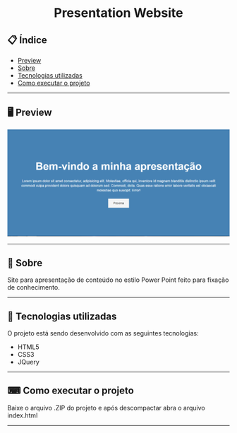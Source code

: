 <h1 align="center">
  Presentation Website
</h1>

## 📋 Índice

- [Preview](#-Preview)
- [Sobre](#-Sobre)
- [Tecnologias utilizadas](#-Tecnologias-utilizadas)
- [Como executar o projeto](#-Como-executar-o-projeto)

---

## 🖥 Preview

<p align="center">
  <img src="layout.png" width="700" >
</p>

---

## 📖 Sobre 

Site para apresentação de conteúdo no estilo Power Point feito para fixação de conhecimento.

---

## 🚀 Tecnologias utilizadas
O projeto está sendo desenvolvido com as seguintes tecnologias:
- HTML5
- CSS3
- JQuery

---

## ⌨ Como executar o projeto

Baixe o arquivo .ZIP do projeto e após descompactar abra o arquivo index.html

---

